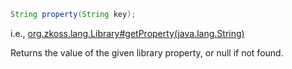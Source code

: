 ```java
String property(String key);
```

  
i.e.,
[org.zkoss.lang.Library#getProperty(java.lang.String)](https://www.zkoss.org/javadoc/latest/zk/org/zkoss/lang/Library.html#getProperty(java.lang.String))

Returns the value of the given library property, or null if not found.


